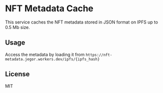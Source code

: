 # NFT Metadata Cache
This service caches the NFT metadata stored in JSON format on IPFS up to 0.5 Mb size.

## Usage
Access the metadata by loading it from `https://nft-metadata.jegor.workers.dev/ipfs/{ipfs_hash}`

## License
MIT
